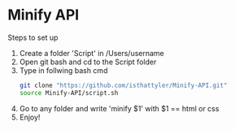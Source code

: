 # Minify API

Steps to set up
1. Create a folder 'Script' in /Users/username
2. Open git bash and cd to the Script folder
3. Type in follwing bash cmd
    ```bash
    git clone "https://github.com/isthattyler/Minify-API.git"
    source Minify-API/script.sh
    ```
4. Go to any folder and write 'minify $1' with $1 == html or css
5. Enjoy!
